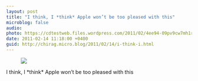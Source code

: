 ```yaml
---
layout: post
title: "I think, I *think* Apple won’t be too pleased with this"
microblog: false
audio: 
photo: https://cdtestweb.files.wordpress.com/2011/02/4ee94-09pv9cw7mh1rzrqnk.jpg
date: 2011-02-14 11:18:00 +0400
guid: http://chirag.micro.blog/2011/02/14/i-think-i.html
---
```

<figure><img src="https://cdtestweb.files.wordpress.com/2011/02/4ee94-09pv9cw7mh1rzrqnk.jpg"></figure><p>I think, I *think* Apple won’t be too pleased with this</p>
